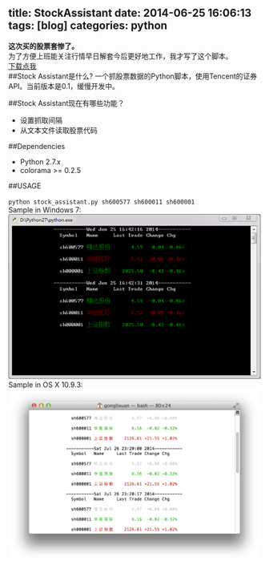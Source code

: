 title: StockAssistant
date: 2014-06-25 16:06:13
tags: [blog]
categories: python
--- 
**这次买的股票套惨了。**  
为了方便上班能关注行情早日解套今后更好地工作，我才写了这个脚本。  
[下载点我](https://github.com/waraiotoko1108/Stock_Assistant)  
##Stock Assistant是什么?
一个抓股票数据的Python脚本，使用Tencent的证券API。当前版本是0.1，缓慢开发中。


##Stock Assistant现在有哪些功能？

* 设置抓取间隔
* 从文本文件读取股票代码

##Dependencies

* Python 2.7.x
* colorama >= 0.2.5

##USAGE

`python stock_assistant.py sh600577 sh600011 sh600001`  
Sample in Windows 7:  
![套套套](/win7sample.png)  
Sample in OS X 10.9.3:
![还是套](/os_x_sample.png)  



